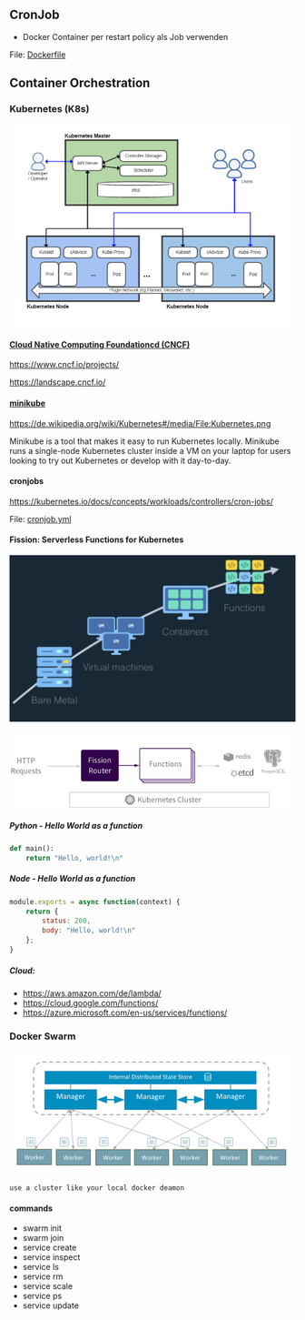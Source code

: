 ## CronJob

* Docker Container per restart policy als Job verwenden 

File: [Dockerfile](../04_ausblick/Dockerfile)


## Container Orchestration

### Kubernetes (K8s)

![kubernetes](Kubernetes.png) 


#### [Cloud Native Computing Foundationcd (CNCF)](https://www.cncf.io/)

https://www.cncf.io/projects/

https://landscape.cncf.io/

#### [minikube](https://github.com/kubernetes/minikube)

https://de.wikipedia.org/wiki/Kubernetes#/media/File:Kubernetes.png

Minikube is a tool that makes it easy to run Kubernetes locally. Minikube runs a single-node Kubernetes cluster inside a VM on your laptop for users looking to try out Kubernetes or develop with it day-to-day.

#### cronjobs

https://kubernetes.io/docs/concepts/workloads/controllers/cron-jobs/

File: [cronjob.yml](../04_perspective/cronjob.yml)

#### Fission: Serverless Functions for Kubernetes

![timeline](timeline.png) 

![faas](fission-rest-api.png) 

##### Python - Hello World as a function
```python
def main():
    return "Hello, world!\n"
```

##### Node - Hello World as a function
```javascript
module.exports = async function(context) {
    return {
        status: 200,
        body: "Hello, world!\n"
    };
}
```

##### Cloud: 

* https://aws.amazon.com/de/lambda/
* https://cloud.google.com/functions/
* https://azure.microsoft.com/en-us/services/functions/

### Docker Swarm

![dockerswarm](dockerswarm.png) 

    use a cluster like your local docker deamon

#### commands 

* swarm init
* swarm join
* service create
* service inspect
* service ls
* service rm
* service scale
* service ps
* service update
